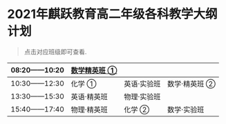 # 2021年麒跃教育高二年级各科教学大纲计划
> 点击对应班级即可查看.  


| 08:20——10:20 | [数学精英班 ①](数学.png) |             |               |
| ------------ | ------------- | ----------- | ------------- |
| 10:30——12:30 | 化学 ①        | 英语·实验班 | 数学·精英班 ② |
| 13:30——15:30 | 英语·精英班   | 物理·实验班 |               |
| 15:40——17:40 | 物理·精英班   | 化学 ②      | 数学·实验班   |

